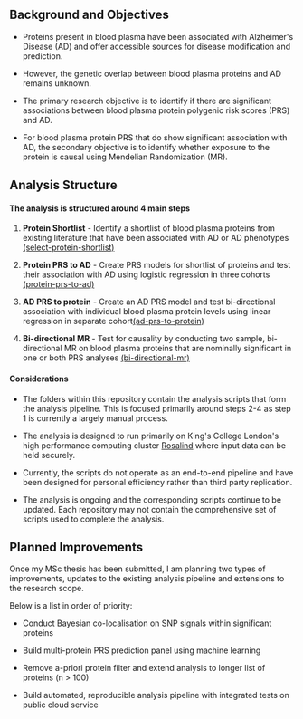 Background and Objectives
-------

* Proteins present in blood plasma have been associated with Alzheimer's Disease (AD) and offer accessible sources for disease modification and prediction.   

* However, the genetic overlap between blood plasma proteins and AD remains unknown.   

* The primary research objective is to identify if there are significant associations between blood plasma protein polygenic risk scores (PRS) and AD.  

* For blood plasma protein PRS that do show significant association with AD, the secondary objective is to identify whether exposure to the protein is causal using Mendelian Randomization (MR).  


Analysis Structure
-------

#### The analysis is structured around 4 main steps  

1. **Protein Shortlist** - Identify a shortlist of blood plasma proteins from existing literature that have been associated with AD or AD phenotypes  [(select-protein-shortlist)](https://github.com/AlexHandy1/ad-genetic-overlap-analysis/tree/master/select-protein-shortlist)  

2. **Protein PRS to AD** - Create PRS models for shortlist of proteins and test their association with AD using logistic regression in three cohorts [(protein-prs-to-ad)](https://github.com/AlexHandy1/ad-genetic-overlap-analysis/tree/master/protein-prs-to-ad)  

3. **AD PRS to protein** - Create an AD PRS model and test bi-directional association with individual blood plasma protein levels using linear regression in separate cohort[(ad-prs-to-protein)](https://github.com/AlexHandy1/ad-genetic-overlap-analysis/tree/master/ad-prs-to-protein)   

4. **Bi-directional MR** - Test for causality by conducting two sample, bi-directional MR on blood plasma proteins that are nominally significant in one or both PRS analyses  [(bi-directional-mr)](https://github.com/AlexHandy1/ad-genetic-overlap-analysis/tree/master/bi-directional-mr) 


#### Considerations

* The folders within this repository contain the analysis scripts that form the analysis pipeline. This is focused primarily around steps 2-4 as step 1 is currently a largely manual process.   

* The analysis is designed to run primarily on King's College London's high performance computing cluster [Rosalind](https://rosalind.kcl.ac.uk) where input data can be held securely.   

* Currently, the scripts do not operate as an end-to-end pipeline and have been designed for personal efficiency rather than third party replication.  

* The analysis is ongoing and the corresponding scripts continue to be updated.  Each repository may not contain the comprehensive set of scripts used to complete the analysis.  


Planned Improvements
-------

Once my MSc thesis has been submitted, I am planning two types of improvements, updates to the existing analysis pipeline and extensions to the research scope.  

Below is a list in order of priority:   

* Conduct Bayesian co-localisation on SNP signals within significant proteins  

* Build multi-protein PRS prediction panel using machine learning  

* Remove a-priori protein filter and extend analysis to longer list of proteins (n > 100)  

* Build automated, reproducible analysis pipeline with integrated tests on public cloud service   

